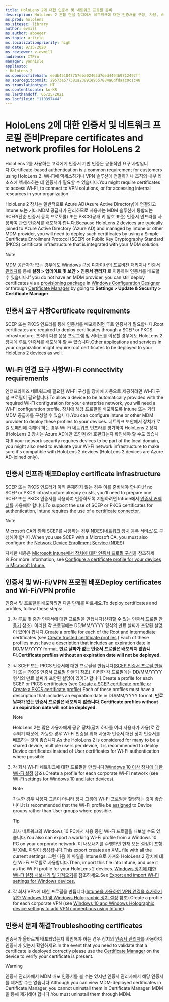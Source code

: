 ```yaml
---
title: HoloLens 2에 대한 인증서 및 네트워크 프로필 준비
description: HoloLens 2 혼합 현실 장치에서 네트워크에 대한 인증서를 구성, 사용, 배포하고, 문제를 해결하는 방법을 알아보세요.
ms.prod: hololens
ms.sitesec: library
author: evmill
ms.author: aboeger
ms.topic: article
ms.localizationpriority: high
ms.date: 9/15/2020
ms.reviewer: v-evmill
audience: ITPro
manager: yannisle
appliesto:
- HoloLens 2
ms.openlocfilehash: eedb451847757eba02465d7ded4494b9712497ff
ms.sourcegitcommit: 29573e577381a23891e9557884a6dfdaac0c1c48
ms.translationtype: HT
ms.contentlocale: ko-KR
ms.lasthandoff: 05/25/2021
ms.locfileid: "110397444"
---
```

# <a name="prepare-certificates-and-network-profiles-for-hololens-2"></a><span data-ttu-id="227b5-103">HoloLens 2에 대한 인증서 및 네트워크 프로필 준비</span><span class="sxs-lookup"><span data-stu-id="227b5-103">Prepare certificates and network profiles for HoloLens 2</span></span>

<span data-ttu-id="227b5-104">HoloLens 2를 사용하는 고객에게 인증서 기반 인증은 공통적인 요구 사항입니다.</span><span class="sxs-lookup"><span data-stu-id="227b5-104">Certificate-based authentication is a common requirement for customers using HoloLens 2.</span></span> <span data-ttu-id="227b5-105">Wi-Fi에 액세스하거나 VPN 솔루션에 연결하거나 조직의 내부 리소스에 액세스하는 데 인증서가 필요할 수 있습니다.</span><span class="sxs-lookup"><span data-stu-id="227b5-105">You might require certificates to access Wi-Fi, to connect to VPN solutions, or for accessing internal resources in your organization.</span></span>

<span data-ttu-id="227b5-106">HoloLens 2 장치는 일반적으로 Azure AD(Azure Active Directory)에 연결되고 Intune 또는 기타 MDM 공급자가 관리하므로 사용자는 MDM 솔루션에 통합되는 SCEP(단순 인증서 등록 프로토콜) 또는 PKCS(공개 키 암호 표준) 인증서 인프라를 사용하여 관련 인증서를 배포해야 합니다.</span><span class="sxs-lookup"><span data-stu-id="227b5-106">Because HoloLens 2 devices are typically joined to Azure Active Directory (Azure AD) and managed by Intune or other MDM provider, you will need to deploy such certificates by using a Simple Certificate Enrollment Protocol (SCEP) or Public Key Cryptography Standard (PKCS) certificate infrastructure that is integrated with your MDM solution.</span></span> 

>[!NOTE]
> <span data-ttu-id="227b5-107">MDM 공급자가 없는 경우에도 [Windows 구성 디자이너](https://www.microsoft.com/p/windows-configuration-designer/9nblggh4tx22?rtc=1&activetab=pivot:regionofsystemrequirementstab)의 [프로비전 패키지](https://docs.microsoft.com/hololens/hololens-provisioning#steps-for-creating-provisioning-packages)나 [인증서 관리자](https://docs.microsoft.com/hololens/certificate-manager)를 통해 **설정 > 업데이트 및 보안 > 인증서 관리자** 로 이동하여 인증서를 배포할 수 있습니다.</span><span class="sxs-lookup"><span data-stu-id="227b5-107">If you do not have an MDM provider, you can still deploy certificates via a [provisioning package](https://docs.microsoft.com/hololens/hololens-provisioning#steps-for-creating-provisioning-packages) in [Windows Configuration Designer](https://www.microsoft.com/p/windows-configuration-designer/9nblggh4tx22?rtc=1&activetab=pivot:regionofsystemrequirementstab) or through [Certificate Manager](https://docs.microsoft.com/hololens/certificate-manager) by going to **Settings > Update & Security > Certificate Manager**.</span></span>

## <a name="certificate-requirements"></a><span data-ttu-id="227b5-108">인증서 요구 사항</span><span class="sxs-lookup"><span data-stu-id="227b5-108">Certificate requirements</span></span>
<span data-ttu-id="227b5-109">SCEP 또는 PKCS 인프라를 통해 인증서를 배포하려면 루트 인증서가 필요합니다.</span><span class="sxs-lookup"><span data-stu-id="227b5-109">Root certificates are required to deploy certificates through a SCEP or PKCS infrastructure.</span></span> <span data-ttu-id="227b5-110">조직의 다른 응용 프로그램 및 서비스를 이용할 경우에도 HoloLens 2 장치에 루트 인증서를 배포해야 할 수 있습니다.</span><span class="sxs-lookup"><span data-stu-id="227b5-110">Other applications and services in your organization might require root certificates to be deployed to your HoloLens 2 devices as well.</span></span> 

## <a name="wi-fi-connectivity-requirements"></a><span data-ttu-id="227b5-111">Wi-Fi 연결 요구 사항</span><span class="sxs-lookup"><span data-stu-id="227b5-111">Wi-Fi connectivity requirements</span></span>
<span data-ttu-id="227b5-112">엔터프라이즈 네트워크에 필요한 Wi-Fi 구성을 장치에 자동으로 제공하려면 Wi-Fi 구성 프로필이 필요합니다.</span><span class="sxs-lookup"><span data-stu-id="227b5-112">To allow a device to be automatically provided with the required Wi-Fi configuration for your enterprise network, you will need a Wi-Fi configuration profile.</span></span> <span data-ttu-id="227b5-113">장치에 해당 프로필을 배포하도록 Intune 또는 기타 MDM 공급자를 구성할 수 있습니다.</span><span class="sxs-lookup"><span data-stu-id="227b5-113">You can configure Intune or other MDM provider to deploy these profiles to your devices.</span></span> <span data-ttu-id="227b5-114">네트워크 보안에서 장치가 로컬 도메인에 속해야 하는 경우 Wi-Fi 네트워크 인프라를 평가하여 HoloLens 2 장치(HoloLens 2 장치는 Azure AD에만 조인됨)와 호환되는지 확인해야 할 수도 있습니다.</span><span class="sxs-lookup"><span data-stu-id="227b5-114">If your network security requires devices to be part of the local domain, you might also need to evaluate your Wi-Fi network infrastructure to make sure it's compatible with HoloLens 2 devices (HoloLens 2 devices are Azure AD-joined only).</span></span>

## <a name="deploy-certificate-infrastructure"></a><span data-ttu-id="227b5-115">인증서 인프라 배포</span><span class="sxs-lookup"><span data-stu-id="227b5-115">Deploy certificate infrastructure</span></span>
<span data-ttu-id="227b5-116">SCEP 또는 PKCS 인프라가 아직 존재하지 않는 경우 이를 준비해야 합니다.</span><span class="sxs-lookup"><span data-stu-id="227b5-116">If no SCEP or PKCS infrastructure already exists, you'll need to prepare one.</span></span> <span data-ttu-id="227b5-117">SCEP 또는 PKCS 인증서를 사용하여 인증하도록 지원하려면 Intune에서 [인증서 커넥터](https://docs.microsoft.com/mem/intune/protect/certificate-connectors)를 사용해야 합니다.</span><span class="sxs-lookup"><span data-stu-id="227b5-117">To support the use of SCEP or PKCS certificates for authentication, Intune requires the use of a [certificate connector](https://docs.microsoft.com/mem/intune/protect/certificate-connectors).</span></span>

> [!NOTE]
> <span data-ttu-id="227b5-118">Microsoft CA와 함께 SCEP를 사용하는 경우 [NDES(네트워크 장치 등록 서비스)](https://docs.microsoft.com/mem/intune/protect/certificates-scep-configure#set-up-ndes)도 구성해야 합니다.</span><span class="sxs-lookup"><span data-stu-id="227b5-118">When you use SCEP with a Microsoft CA, you must also configure the [Network Device Enrollment Service (NDES)](https://docs.microsoft.com/mem/intune/protect/certificates-scep-configure#set-up-ndes)</span></span>

<span data-ttu-id="227b5-119">자세한 내용은 [Microsoft Intune에서 장치에 대한 인증서 프로필 구성](https://docs.microsoft.com/intune/certificates-configure)을 참조하세요.</span><span class="sxs-lookup"><span data-stu-id="227b5-119">For more information, see [Configure a certificate profile for your devices in Microsoft Intune.](https://docs.microsoft.com/intune/certificates-configure)</span></span>

## <a name="deploy-certificates-and-wi-fivpn-profile"></a><span data-ttu-id="227b5-120">인증서 및 Wi-Fi/VPN 프로필 배포</span><span class="sxs-lookup"><span data-stu-id="227b5-120">Deploy certificates and Wi-Fi/VPN profile</span></span>
<span data-ttu-id="227b5-121">인증서 및 프로필을 배포하려면 다음 단계를 따르세요.</span><span class="sxs-lookup"><span data-stu-id="227b5-121">To deploy certificates and profiles, follow these steps:</span></span>
1.  <span data-ttu-id="227b5-122">각 루트 및 중간 인증서에 대한 프로필을 만듭니다([신뢰할 수 있는 인증서 프로필 만들기](https://docs.microsoft.com/intune/protect/certificates-configure#create-trusted-certificate-profiles) 참조). 이러한 각 프로필에는 DD/MM/YYYY 형식의 만료 날짜가 포함된 설명이 있어야 합니다.</span><span class="sxs-lookup"><span data-stu-id="227b5-122">Create a profile for each of the Root and Intermediate certificates (see [Create trusted certificate profiles](https://docs.microsoft.com/intune/protect/certificates-configure#create-trusted-certificate-profiles).) Each of these profiles must have a description that includes an expiration date in DD/MM/YYYY format.</span></span> <span data-ttu-id="227b5-123">**만료 날짜가 없는 인증서 프로필은 배포되지 않습니다.**</span><span class="sxs-lookup"><span data-stu-id="227b5-123">**Certificate profiles without an expiration date will not be deployed.**</span></span>
1.  <span data-ttu-id="227b5-124">각 SCEP 또는 PKCS 인증서에 대한 프로필을 만듭니다([SCEP 인증서 프로필 만들기 또는 PKCS 인증서 프로필 만들기](https://docs.microsoft.com/intune/protect/certficates-pfx-configure#create-a-pkcs-certificate-profile) 참조). 이러한 각 프로필에는 DD/MM/YYYY 형식의 만료 날짜가 포함된 설명이 있어야 합니다.</span><span class="sxs-lookup"><span data-stu-id="227b5-124">Create a profile for each SCEP or PKCS certificates (see [Create a SCEP certificate profile or Create a PKCS certificate profile](https://docs.microsoft.com/intune/protect/certficates-pfx-configure#create-a-pkcs-certificate-profile)) Each of these profiles must have a description that includes an expiration date in DD/MM/YYYY format.</span></span> <span data-ttu-id="227b5-125">**만료 날짜가 없는 인증서 프로필은 배포되지 않습니다.**</span><span class="sxs-lookup"><span data-stu-id="227b5-125">**Certificate profiles without an expiration date will not be deployed.**</span></span>

    > [!NOTE]
    > <span data-ttu-id="227b5-126">HoloLens 2는 많은 사용자에게 공유 장치(장치 하나를 여러 사용자가 사용)로 간주되기 때문에, 가능한 경우 Wi-Fi 인증을 위해 사용자 인증서 대신 장치 인증서를 배포하는 것이 좋습니다.</span><span class="sxs-lookup"><span data-stu-id="227b5-126">As the HoloLens 2 is considered for many to be a shared device, multiple users per device, it is recommended to deploy Device certificates instead of User certificates for Wi-Fi authentication where possible</span></span>

3.  <span data-ttu-id="227b5-127">각 회사 Wi-Fi 네트워크에 대한 프로필을 만듭니다([Windows 10 이상 장치에 대한 Wi-Fi 설정](https://docs.microsoft.com/intune/wi-fi-settings-windows) 참조).</span><span class="sxs-lookup"><span data-stu-id="227b5-127">Create a profile for each corporate Wi-Fi network (see [Wi-Fi settings for Windows 10 and later devices](https://docs.microsoft.com/intune/wi-fi-settings-windows)).</span></span> 
    > [!NOTE]
    > <span data-ttu-id="227b5-128">가능한 경우 사용자 그룹이 아니라 장치 그룹에 Wi-Fi 프로필을 [할당](https://docs.microsoft.com/mem/intune/configuration/device-profile-assign)하는 것이 좋습니다.</span><span class="sxs-lookup"><span data-stu-id="227b5-128">It is recommended that the Wi-Fi profile be [assigned](https://docs.microsoft.com/mem/intune/configuration/device-profile-assign) to Device groups rather than User groups where possible.</span></span> 

    > [!TIP]
    > <span data-ttu-id="227b5-129">회사 네트워크의 Windows 10 PC에서 사용 중인 Wi-Fi 프로필을 내보낼 수도 있습니다.</span><span class="sxs-lookup"><span data-stu-id="227b5-129">You also can export a working Wi-Fi profile from a Windows 10 PC on your corporate network.</span></span> <span data-ttu-id="227b5-130">이 내보내기를 수행하면 현재 모든 설정이 포함된 XML 파일이 생성됩니다.</span><span class="sxs-lookup"><span data-stu-id="227b5-130">This export creates an XML file with all the current settings.</span></span> <span data-ttu-id="227b5-131">그런 다음 이 파일을 Intune으로 가져와 HoloLens 2 장치에 대한 Wi-Fi 프로필로 사용합니다.</span><span class="sxs-lookup"><span data-stu-id="227b5-131">Then, import this file into Intune, and use it as the Wi-Fi profile for your HoloLens 2 devices.</span></span> <span data-ttu-id="227b5-132">[Windows 장치에 대한 Wi-Fi 설정 내보내기 및 가져오기](https://docs.microsoft.com/mem/intune/configuration/wi-fi-settings-import-windows-8-1)를 참조하세요.</span><span class="sxs-lookup"><span data-stu-id="227b5-132">See [Export and import Wi-Fi settings for Windows devices.](https://docs.microsoft.com/mem/intune/configuration/wi-fi-settings-import-windows-8-1)</span></span>

4.  <span data-ttu-id="227b5-133">각 회사 VPN에 대한 프로필을 만듭니다([Intune을 사용하여 VPN 연결을 추가하기 위한 Windows 10 및 Windows Holographic 장치 설정](https://docs.microsoft.com/intune/vpn-settings-windows-10) 참조).</span><span class="sxs-lookup"><span data-stu-id="227b5-133">Create a profile for each corporate VPN (see [Windows 10 and Windows Holographic device settings to add VPN connections using Intune](https://docs.microsoft.com/intune/vpn-settings-windows-10)).</span></span>

## <a name="troubleshooting-certificates"></a><span data-ttu-id="227b5-134">인증서 문제 해결</span><span class="sxs-lookup"><span data-stu-id="227b5-134">Troubleshooting certificates</span></span>

<span data-ttu-id="227b5-135">인증서가 올바르게 배포되었는지 확인해야 하는 경우 장치의 [인증서 관리자](certificate-manager.md)를 사용하여 인증서가 있는지 확인하세요.</span><span class="sxs-lookup"><span data-stu-id="227b5-135">In the event that you need to validate that a certificate is deployed correctly please use the [Certificate Manager](certificate-manager.md) on the device to verify your certificate is present.</span></span>  

>[!WARNING]
> <span data-ttu-id="227b5-136">인증서 관리자에서 MDM 배포 인증서를 볼 수는 있지만 인증서 관리자에서 해당 인증서를 제거할 수는 없습니다.</span><span class="sxs-lookup"><span data-stu-id="227b5-136">Although you can view MDM-deployed certificates in Certificate Manager, you cannot uninstall them in Certificate Manager.</span></span> <span data-ttu-id="227b5-137">MDM을 통해 제거해야 합니다.</span><span class="sxs-lookup"><span data-stu-id="227b5-137">You must uninstall them through MDM.</span></span>


